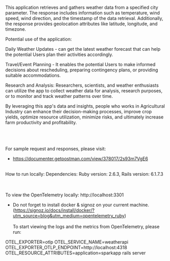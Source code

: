 This application retrieves and gathers weather data from a specified city parameter. The response includes information such as temperature, wind speed, wind direction, and the timestamp of the data retrieval. Additionally, the response provides geolocation attributes like latitude, longitude, and timezone.

Potential use of the application:

Daily Weather Updates - can get the latest weather forecast that can help the potential Users plan their activities accordingly. 

Travel/Event Planning - It enables the potential Users to make informed decisions about rescheduling, preparing contingency plans, or providing suitable accommodations.

Research and Analysis: Researchers, scientists, and weather enthusiasts can utilize the app to collect weather data for analysis, research purposes, or to monitor and track weather patterns over time.

By leveraging this app's data and insights, people who works in Agricultural Industry can enhance their decision-making processes, improve crop yields, optimize resource utilization, minimize risks, and ultimately increase farm productivity and profitability.



<br/><br/><br/>
For sample request and responses, please visit:
* https://documenter.getpostman.com/view/378017/2s93m7VgE6

<br/>
How to run locally: 
Dependencies: Ruby version: 2.6.3, Rails version: 6.1.7.3

<br/><br/>
To view the OpenTelemetry locally: http://localhost:3301

* Do not forget to install docker & signoz on your current machine.<br/>
(https://signoz.io/docs/install/docker/?utm_source=blog&utm_medium=opentelemetry_ruby)
<br/><br/>
To start viewing the logs and the metrics from OpenTelemetry, please run:

OTEL_EXPORTER=otlp OTEL_SERVICE_NAME=weatherapi OTEL_EXPORTER_OTLP_ENDPOINT=http://localhost:4318 OTEL_RESOURCE_ATTRIBUTES=application=sparkapp rails server

<br/>
